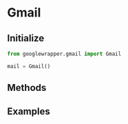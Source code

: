 # Gmail
## Initialize 
```py
from googlewrapper.gmail import Gmail

mail = Gmail()
```
## Methods
## Examples 
